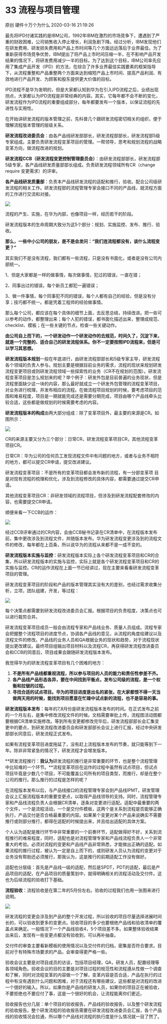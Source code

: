 33 流程与项目管理
========================

原创 硬件十万个为什么 2020-03-16 21:19:26

最先将IPD付诸实践的是IBM公司，1992年IBM在激烈的市场竞争下，遭遇到了严重的财政困难，公司销售收入停止增长，利润急剧下降。经过分析，IBM发现他们在研发费用、研发损失费用和产品上市时间等几个方面远远落后于业界最佳。为了重新获得市场竞争优势，IBM提出了将产品上市时间压缩一半，在不影响产品开发结果的情况下，将研发费用减少一半的目标。为了达到这个目标，IBM公司率先应用了集成产品开发（IPD）的方法，在综合了许多业界最佳实践要素的框架指导下，从流程重整和产品重整两个方面来达到缩短产品上市时间、提高产品利润、有效地进行产品开发、为顾客和股东提供更大价值的目标。

IPD流程不是华为发明的，但是大家都认知到华为在引入IPD流程之后，业绩出现拐点，大家都认为IPD流程是非常经典的内容。其实，它每年都不会不断的变化，研发流程作为IPD流程的重要组成部分，每年都要发布一个版本，以保证流程的先进性与实用性。

在开始讲研发流程的版本管理之前，先科普几个跟研发流程密切相关的组织，便于理解流程版本管理的层级关系。

**研发流程改进委员会**：由各产品线研发部部长，研发流程部部长，研发流程部5级专家组成。主要负责研发流程变革项目的管理。一帮领导，思考和规划流程的战略变革方向，做流程改进的规划。

**研发流程CCB（研发流程变更控制管理委员会）**：由研发流程部部长，研发流程部5级专家，各产品线研发质量部部长组成。负责研发流程领域所有CR（change require 变更需求）的评审。

**各产品线研发质量部**：负责本产品线研发流程的适配和推行，验收。配合公司级研发流程的相关工作。研发流程部的流程管理专家会接口不同的产品线，就流程方面的工作进行交流和对接。

![](http://p1.pstatp.com/large/pgc-image/5fc9ebd0f79445acb13a084af5eac990)

流程的产生、实施，在华为内部，也像项目一样，经历若干的阶段。

研发流程版本的生命周期大致分为这5个部分：规划、实施监控、发布、推行、验收。

**那么，一些中小公司的朋友，是不是会发问：“我们连流程都没有，谈什么流程变更？”**

其实我们不是没有流程，我们都有一些流程，只是没有书面化，或者是没有公司内部统一。

1、但是大家都是一样的做事情，每次做事情，犯过的错误，一直在错；

2、同事出过的错误，每个新员工都犯一遍错误；

3、做一件事情，每个同事犯不同的错误，每个人都有自己的经验，但是没有分享；技巧都不统一。都是凭着工程师的经验做事情。

那么每个公司，都应该在每个具体的细节上面，去反思总结，持续改进。把一些可以参考的动作，都整理出来；每个人犯的错误，都书面化描述出来，整理成规范、checklist、模板；在一些关键的节点，检查一些关键动作。

**由公司自上而下的，一个研发动作一个研发动作的去规范，时间久了，沉淀下来，就是一个完整的、适合自己的研发流程体系。你不一定要按照IPD流程来，但是可以学习其思想。**

**研发流程版本规划**一般在年底进行，由研发流程部部长和5级专家主导，研发流程各个领域的负责人参与。规划主要是根据目前业务的需求，流程的现状来规划研发流程变更项目或则研发流程领域一些探索性的业务（CR不在规划的范围）。研发流程变革项目是怎么规划来的呢？举个例子：研发外包是目前普遍的业务现状，但是流程里面缺少这一块的内容，那么最好就成立一个研发外包管理的流程变革项目，对业务进行梳理，并发布相应的流程。在做流程项目规划的时候，要考虑项目的范围和难易程度，项目是一期就能完成还是需要分期完成，项目由哪个产品线牵头比较合适，这些都是做规划的时候需要考虑的内容。

**研发流程版本的构成**由两大部分组成：除了变革项目外，最主要的来源是CR。如图所示：

![](http://p1.pstatp.com/large/pgc-image/76ec5590625b443e90143f4a8d14ad42)

CR的来源主要又分为三个部分：日常CR，研发流程变革项目CR，其他流程变革项目CR。

日常CR：华为公司的任何员工发现流程文件中有问题的地方，或者与业务不相符的地方，都可以提交CR申请，提交改进建议。

研发流程变革项目：不是所有的变革项目都会发布新的流程，有一分部变革项 目是对现有流程的梳理和优化，涉及到流程修改的具体内容，都需要通过提交CR申请。

其他流程变革项目CR：非研发领域的流程项目，但涉及到研发流程配套修改的内容，也需要提交CR申请。

顺便来看一下CCB的运作：

![](http://p1.pstatp.com/large/pgc-image/6a444afbe92d47b7b163437c9d912087)

经过CCB评审通过的CR内容，会由CCB秘书记录在CR清单中，在流程版本发布前，集中更改涉及到流程文件，并随版本发布。华为研发流程变更涉及到的流程文件的修改，每年都在上百条，所以说华为的流程从来都不是一成不变的。

**研发流程版本实施与监控**：研发流程版本实际上各个研发流程变革项目和CR的合集，所以研发流程版本的实施与监控，实际上就是各个研发流程变革项目和CR的实施与监控。CR的运作流程在上面一节已经讲过，现在主要来看看研发流程变革项目的管理。

研发流程变革项目的阶段和产品的版本管理其实没有大的差别，也经过需求收集分析，立项，团队组建，开发，等过程：

![](http://p1.pstatp.com/large/pgc-image/097b03fac3ee4cc990c14a6edcfdf075)

每个决策点都需要到研发流程改进委员会汇报。根据项目的负责程度，决策点也可以进行裁剪合并。

研发流程变革项目成员一般会由流程专家和产品线业务、质量人员组成。流程专家会把握整个流程项目的进度节点，协调各产品线的意见，从流程的角度给建议以及流程文件的修改。产品线的业务人员和QA根据业务的现状和趋势，对于流程现状提出更改建议。最终项目组输出项目材料以及流程CR，再获得研发流程改进委员会和CCB的同意后，项目成果会跟随研发流程版本发布。

我觉得华为的研发流程变革项目有几个困难的地方：

1.  **不是所有产品线都重视流程，所以参与项目的人员的能力和责任性参差不齐。**
2.  **各产品线产品形态各异，要在中间找到平衡点，发布公司级的流程，是一个权衡和拉锯的过程。**
3.  **寻找合适的试点项目。华为的项目进度是出名的紧张，在大家都恨不得一天当做两天用的时候，能找到项目愿意在忙碌中试点新的流程，也不是容易的事。**

**研发流程版本发布**：每年的7,8月份是研发流程版本发布的时间。在正式发布之前的一个月左右，是集中修改流程文件的时候。文档需要审批上传，流程图活动图都要根据CR清单实施修改。等到所有变更都修改完毕后，研发流程部部长会汇集变更中的要点，到研发流程改进委员会和研发部部长会议上进行汇报，经过中央研发部部长同意后，研发流程正式发布。

如果有流程变革项目进度拖延了，没有赶上流程版本发布的节奏，就只能等到下一年。除非非常紧急的情况下，研发流程才会增发版本。

**研发流程推行：**我认为**研发流程的推行是非常重要的环节，也是整个流程管理中比较难的一个环节。**流程变革项目在运作的过程中虽然有试点项目，但试点项目毕竟是少数几个项目，不可能覆盖公司所有的项目类型，而推行，却是在整个公司的推行。那么推行的过程是怎样的呢？

在流程版本发布以后，与产品线接口的流程管理专家会到产品线IPMT，研发管理会议上汇报流程版本的重要变更点，以取得产品线领导的支持。同时，流程管理专家和产品线流程负责人会根据CR清单，逐条对变更进行适配。适配中最重要的两个文件，一个是流程活动，一个是交付件模板，这两个是关系到流程是否能够正确执行，产品交付是否合格最重要的内容。如果某个变更对某个产品来说确实不需要推行或则部分推行，都得在适配的时候提出来，并且给出适配的具体方案。

个人认为适配是推行环节中非常重要的一个前奏环节，适配做得好不好，关系到流程推行的难易程度，同时，适配也是对流程管理专家和产品线流程负责人一个非常重大的考验。必须对流程的变更和产品线产品非常熟悉，才能做出正确的适配。如果流程的推行过程，被认为一定是自上而下的，或则研发人员认为流程的变更对于业务没有帮助还必须推行，那我认为，这是推行的前期适配工作没有做好。

适配也分层级：首先是产品线一级的适配，然后是SPDT，PDT的适配，最后是产品项目的适配，在产品项目的质量策划中，就得明确相关的流程活动及交付件。这也为后续流程的验收打下基础。

**流程验收**：流程验收是在第二年的5月份左右。验收的过程我们也用一张图来进行说明。

![](http://p1.pstatp.com/large/pgc-image/6cceb5bd89c8490ab8c590c1e4f39bbc)

研发流程的变更会涉及到产品的整个开发过程，所以验收的项目尽量选择进展时间长的，可以验收到更多的变更点。验收项目的多少也要根绝产品线和验收清单的覆盖点来确定。一般情况下一个产品线验收4，5个项目差不多。如果整体验收结果出来后，发现有一些变更点都没有验收到，可以再补抽查。

交付件的审查主要看新模板的使用情况以及交付件的归档，密集是否符合要求。目前对于有特殊市场要求的产品，会审查得更严格一些。

验收会议主要是对项目成员的访谈，包括项目经理，QA，研发人员，配置经理等各领域角色。验收会议的目的主要是对项目过程的规范性和流程遵从性做一个调查和了解，同时对流程变革的内容做一个了解，变革内容是否合适，产品在执行的过程中有没有遇到什么问题和困难，对于流程还有哪些建议，这些都是对流程的改进一个很好的输入。所以，如果你是产品线的研发人员，如果你的项目正在被验收，不要拒绝也不要应付了事，这是一个很好的机会，让流程能离你们更近。

验收报告也分几层：单个项目的验收报告，产品线的验收报告，以及整个研发流程的验收报告。整个研发流程的验收报告需要在研发流程改进委员会汇报，各个产品线的验收情况会拉通，所以哪个产品线对流程的执行度是什么情况就一目了然了。